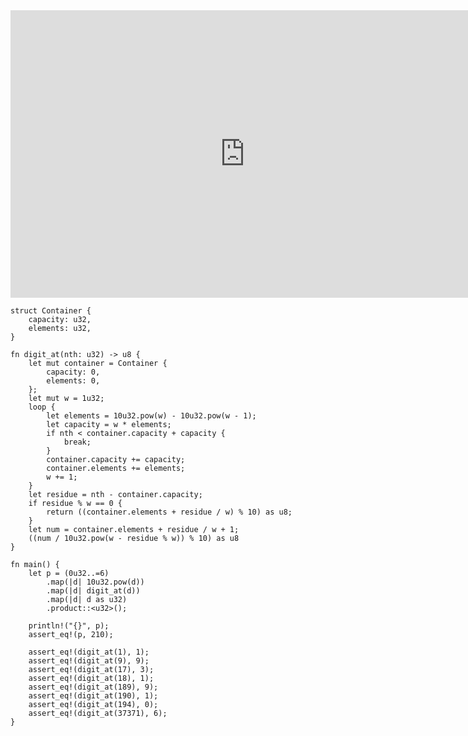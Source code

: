 <html><iframe src="https://docs.google.com/presentation/d/e/2PACX-1vQIUKRup3lhAHlPAyjntYoH31NebqP83YZx2ypaHvrwMwszPfip41PqpJagbB9kOGzdTdOxI7ryyY90/embed?start=false&loop=false&delayms=60000" frameborder="0" width="750" height="460" allowfullscreen="true" mozallowfullscreen="true" webkitallowfullscreen="true"></iframe></html>

```rust,editable
struct Container {
    capacity: u32,
    elements: u32,
}

fn digit_at(nth: u32) -> u8 {
    let mut container = Container {
        capacity: 0,
        elements: 0,
    };
    let mut w = 1u32;
    loop {
        let elements = 10u32.pow(w) - 10u32.pow(w - 1);
        let capacity = w * elements;
        if nth < container.capacity + capacity {
            break;
        }
        container.capacity += capacity;
        container.elements += elements;
        w += 1;
    }
    let residue = nth - container.capacity;
    if residue % w == 0 {
        return ((container.elements + residue / w) % 10) as u8;
    }
    let num = container.elements + residue / w + 1;
    ((num / 10u32.pow(w - residue % w)) % 10) as u8
}

fn main() {
    let p = (0u32..=6)
        .map(|d| 10u32.pow(d))
        .map(|d| digit_at(d))
        .map(|d| d as u32)
        .product::<u32>();

    println!("{}", p);
    assert_eq!(p, 210);

    assert_eq!(digit_at(1), 1);
    assert_eq!(digit_at(9), 9);
    assert_eq!(digit_at(17), 3);
    assert_eq!(digit_at(18), 1);
    assert_eq!(digit_at(189), 9);
    assert_eq!(digit_at(190), 1);
    assert_eq!(digit_at(194), 0);
    assert_eq!(digit_at(37371), 6);
}
```

